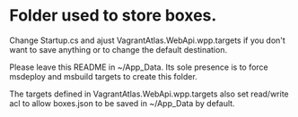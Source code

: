 # Folder used to store boxes.

Change Startup.cs and ajust VagrantAtlas.WebApi.wpp.targets
if you don't want to save anything or to change the default destination.

Please leave this README in ~/App_Data. Its sole presence is to force msdeploy
and msbuild targets to create this folder.

The targets defined in VagrantAtlas.WebApi.wpp.targets also set read/write acl
to allow boxes.json to be saved in ~/App_Data by default.
